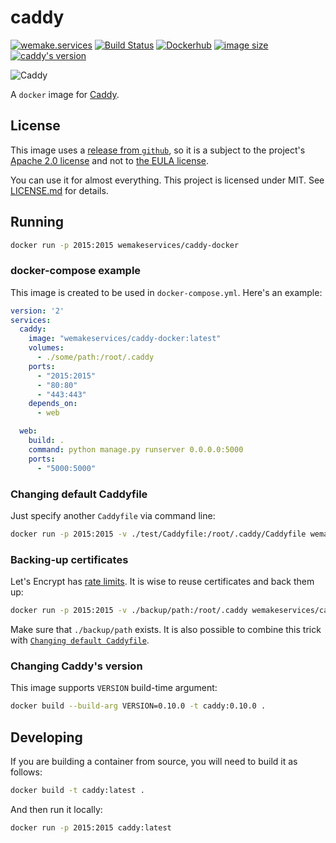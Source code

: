 # caddy

[![wemake.services](https://img.shields.io/badge/style-wemake.services-green.svg?label=&logo=data%3Aimage%2Fpng%3Bbase64%2CiVBORw0KGgoAAAANSUhEUgAAABAAAAAQCAMAAAAoLQ9TAAAABGdBTUEAALGPC%2FxhBQAAAAFzUkdCAK7OHOkAAAAbUExURQAAAAAAAAAAAAAAAAAAAAAAAAAAAAAAAP%2F%2F%2F5TvxDIAAAAIdFJOUwAjRA8xXANAL%2Bv0SAAAADNJREFUGNNjYCAIOJjRBdBFWMkVQeGzcHAwksJnAPPZGOGAASzPzAEHEGVsLExQwE7YswCb7AFZSF3bbAAAAABJRU5ErkJggg%3D%3D)](http://wemake.services) [![Build Status](https://travis-ci.org/wemake-services/caddy-docker.svg?branch=master)](https://travis-ci.org/wemake-services/caddy-docker) [![Dockerhub](https://img.shields.io/docker/pulls/wemakeservices/caddy-docker.svg)](https://hub.docker.com/r/wemakeservices/caddy-docker/) [![image size](https://images.microbadger.com/badges/image/wemakeservices/caddy-docker.svg)](https://microbadger.com/images/wemakeservices/caddy-docker) [![caddy's version](https://img.shields.io/badge/version-0.10.9-blue.svg)](https://github.com/mholt/caddy/tree/v0.10.9)

![Caddy](https://caddyserver.com/resources/images/brand/caddy-black.png)

A `docker` image for [Caddy](https://caddyserver.com).


## License

This image uses a [release from `github`](https://github.com/mholt/caddy/releases), so it is a subject to the project's [Apache 2.0 license](https://github.com/mholt/caddy/blob/master/LICENSE.txt) and not to [the EULA license](https://github.com/mholt/caddy/blob/master/dist/EULA.txt).

You can use it for almost everything.
This project is licensed under MIT. See [LICENSE.md](LICENSE.md) for details.


## Running

```bash
docker run -p 2015:2015 wemakeservices/caddy-docker
```

### docker-compose example

This image is created to be used in `docker-compose.yml`. Here's an example:

```yaml
version: '2'
services:
  caddy:
    image: "wemakeservices/caddy-docker:latest"
    volumes:
      - ./some/path:/root/.caddy
    ports:
      - "2015:2015"
      - "80:80"
      - "443:443"
    depends_on:
      - web

  web:
    build: .
    command: python manage.py runserver 0.0.0.0:5000
    ports:
      - "5000:5000"
```

### Changing default Caddyfile

Just specify another `Caddyfile` via command line:

```bash
docker run -p 2015:2015 -v ./test/Caddyfile:/root/.caddy/Caddyfile wemakeservices/caddy-docker
```

### Backing-up certificates

Let's Encrypt has [rate limits](https://letsencrypt.org/docs/rate-limits/). It is wise to reuse certificates and back them up:

```bash
docker run -p 2015:2015 -v ./backup/path:/root/.caddy wemakeservices/caddy-docker
```

Make sure that `./backup/path` exists. It is also possible to combine this trick with [`Changing default Caddyfile`](https://github.com/wemake-services/caddy-docker#changing-default-caddyfile).

### Changing Caddy's version

This image supports `VERSION` build-time argument:

```bash
docker build --build-arg VERSION=0.10.0 -t caddy:0.10.0 .
```


## Developing

If you are building a container from source, you will need to build it as follows:

```bash
docker build -t caddy:latest .
```

And then run it locally:

```bash
docker run -p 2015:2015 caddy:latest
```
